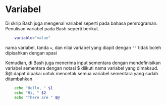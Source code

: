 # Variabel

Di skrip Bash juga mengenal variabel seperti pada bahasa pemrograman. Penulisan variabel pada Bash seperti berikut.
```bash
    variable="value"
```
nama variabel, tanda `=`, dan nilai variabel yang diapit dengan `""` tidak boleh dipisahkan dengan spasi

Kemudian, di Bash juga menerima input sementara dengan mendefinisikan variabel sementara dengan notasi $ diikuti nama variabel yang dimaksud.
$@ dapat dipakai untuk mencetak semua variabel sementara yang sudah ditambahkan

```bash
    echo "Hello, " $1
    echo "Hi, " $2
    echo "There are " $@
```
